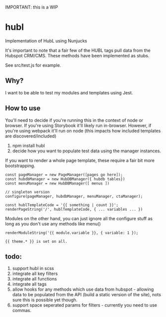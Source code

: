 IMPORTANT: this is a WIP

# hubl
Implementation of HubL using Nunjucks

It's important to note that a fair few of the HUBL tags pull data from the Hubspot CRM/CMS. These methods have been implemented as stubs.




See src/test.js for example.


## Why? 
I want to be able to test my modules and templates using Jest.

## How to use

You'll need to decide if you're running this in the context of node or browser. If you're using Storybook it'll likely run in-browser. However, if you're using webpack it'll run on node (this impacts how included templates are discovered/included)

1. npm install hubl
2. decide how you want to populate test data using the manager instances.

If you want to render a whole page template, these require a fair bit more bootstrapping. 
```
const pageManager = new PageManager([pages go here]);
const hubdbManager = new HubDBManager({ hubdb tables})
const menuManager = new HubDBManager([ menus ])

// singleton version
configure(pageManager, hubdbManager, menuManager, ctaManager);

const hublTemplateCode = '{{ something | count }}';
renderPageString('/', hublTemplateCode, { ... variables ... })

```
Modules on the other hand, you can just ignore all the configure stuff as long as you don't use any methods like menu()

```
renderModuleString('{{ module.variable }}, { variable: 1 });

```

```
{{ theme.* }} is set on all.
```








## todo:

1. support hubl in scss
2. integrate all key filters
3. integrate all functions
4. integrate all tags
5. allow hooks for any methods which use data from hubspot - allowing data to be populated from the API (build a static version of the site), nots sure this is possible yet though.
6. support space seperated params for filters - currently you need to use commas.